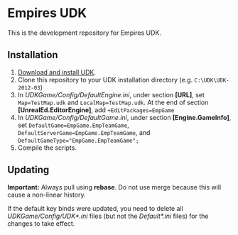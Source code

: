 # Empires UDK

This is the development repository for Empires UDK.

## Installation

1. [Download and install UDK](http://udk.com/download).
2. Clone this repository to your UDK installation directory (e.g. `C:\UDK\UDK-2012-03`)
3. In _UDKGame/Config/DefaultEngine.ini_, under section **[URL]**, set `Map=TestMap.udk` and `LocalMap=TestMap.udk`. At the end of section **[UnrealEd.EditorEngine]**, add `+EditPackages=EmpGame` 
4. In _UDKGame/Config/DefaultGame.ini_, under section **[Engine.GameInfo]**, set `DefaultGame=EmpGame.EmpTeamGame`, `DefaultServerGame=EmpGame.EmpTeamGame`, and `DefaultGameType="EmpGame.EmpTeamGame";`
5. Compile the scripts.

## Updating

**Important:** Always pull using **rebase**. Do not use merge because this will cause a non-linear history.

If the default key binds were updated, you need to delete all _UDKGame/Config/UDK*.ini_ files (but not the _Default*.ini_ files) for the changes to take effect.